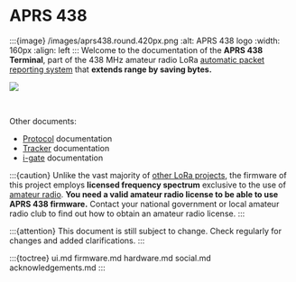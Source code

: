 # APRS 438

:::{image} /images/aprs438.round.420px.png
:alt: APRS 438 logo
:width: 160px
:align: left
:::
Welcome to the documentation of the **APRS&nbsp;438 Terminal**, part of
the 438&nbsp;MHz amateur radio LoRa [automatic packet reporting system](https://en.wikipedia.org/wiki/Automatic_Packet_Reporting_System) that **extends range by saving bytes.**

![](/images/tui.read_msg.jpg)

<br clear="all"/>

Other documents:

- [Protocol](https://aprs438.readthedocs.io/en/latest/index.html) documentation
- [Tracker](https://aprs438-tracker.readthedocs.io/en/latest/index.html) documentation
- [i-gate](https://aprs438-i-gate.readthedocs.io/en/latest/index.html) documentation

:::{caution}
Unlike the vast majority of [other LoRa projects](https://thethingsnetwork.org), the firmware of this project employs **licensed frequency spectrum** exclusive to the use of [amateur radio](https://en.wikipedia.org/wiki/Amateur_radio). **You need a valid amateur radio license to be able to use APRS 438 firmware.**
Contact your national government or local amateur radio club to find out how to obtain an amateur radio license.
:::

:::{attention}
This document is still subject to change. Check regularly for changes and added clarifications.
:::

:::{toctree}
ui.md
firmware.md
hardware.md
social.md
acknowledgements.md
:::
